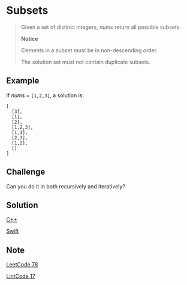 # Subsets

> Given a set of distinct integers, _nums_ return all possible subsets.
>
> __Notice__
>
> Elements in a subset must be in non-descending order.
>
> The solution set must not contain duplicate subsets.

## Example

If _nums_ = `[1,2,3]`, a solution is:

```
[
  [3],
  [1],
  [2],
  [1,2,3],
  [1,3],
  [2,3],
  [1,2],
  []
]
```

## Challenge

Can you do it in both recursively and iteratively?

## Solution

[C++](solution1.cpp)

[Swift](solution1.swift)


## Note

[LeetCode 78](https://leetcode.com/problems/subsets/)

[LintCode 17](https://www.lintcode.com/en/problem/subsets/)
